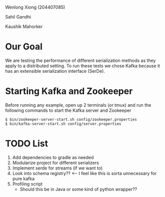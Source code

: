 Wenlong Xiong (204407085)

Sahil Gandhi

Kaushik Mahorker

# Our Goal

We are testing the performance of different serialization methods as they apply to a distributed setting. To run these tests we chose Kafka because it has an extensible serialization interface (SerDe).

# Starting Kafka and Zookeeper

Before running any example, open up 2 terminals (or tmux) and run the following commands to start the Kafka server and Zookeeper

``` shell script
$ bin/zookeeper-server-start.sh config/zookeeper.properties
$ bin/kafka-server-start.sh config/server.properties
```

# TODO List
1. Add dependencies to gradle as needed
2. Modularize project for different serializers
3. Implement serde for streams (if we want to)
4. Look into schema registry?? <-- I feel like this is sorta unnecessary for pure kafka 
5. Profiling script
    - Should this be in Java or some kind of python wrapper??